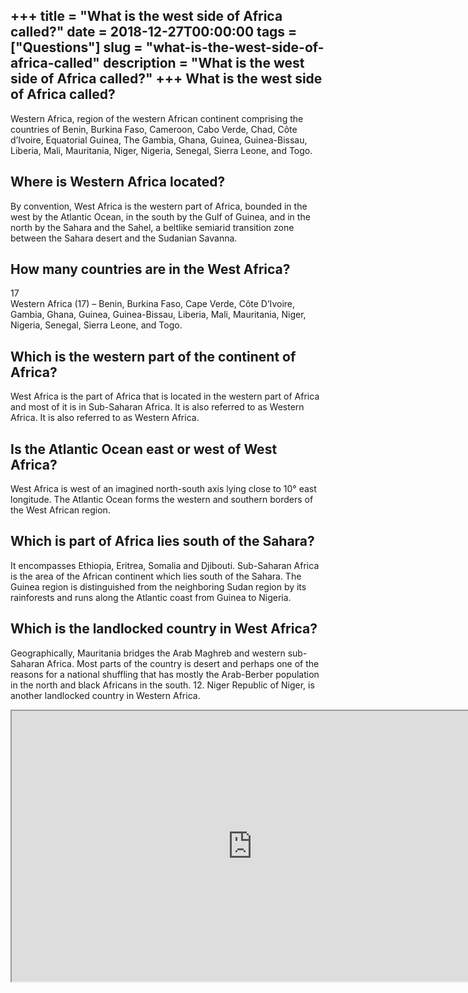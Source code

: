 +++
title = "What is the west side of Africa called?"
date = 2018-12-27T00:00:00
tags = ["Questions"]
slug = "what-is-the-west-side-of-africa-called"
description = "What is the west side of Africa called?"
+++
What is the west side of Africa called?
---------------------------------------

Western Africa, region of the western African continent comprising the countries of Benin, Burkina Faso, Cameroon, Cabo Verde, Chad, Côte d’Ivoire, Equatorial Guinea, The Gambia, Ghana, Guinea, Guinea-Bissau, Liberia, Mali, Mauritania, Niger, Nigeria, Senegal, Sierra Leone, and Togo.

Where is Western Africa located?
--------------------------------

By convention, West Africa is the western part of Africa, bounded in the west by the Atlantic Ocean, in the south by the Gulf of Guinea, and in the north by the Sahara and the Sahel, a beltlike semiarid transition zone between the Sahara desert and the Sudanian Savanna.

How many countries are in the West Africa?
------------------------------------------

17  
Western Africa (17) – Benin, Burkina Faso, Cape Verde, Côte D’Ivoire, Gambia, Ghana, Guinea, Guinea-Bissau, Liberia, Mali, Mauritania, Niger, Nigeria, Senegal, Sierra Leone, and Togo.

Which is the western part of the continent of Africa?
-----------------------------------------------------

West Africa is the part of Africa that is located in the western part of Africa and most of it is in Sub-Saharan Africa. It is also referred to as Western Africa. It is also referred to as Western Africa.

Is the Atlantic Ocean east or west of West Africa?
--------------------------------------------------

West Africa is west of an imagined north-south axis lying close to 10° east longitude. The Atlantic Ocean forms the western and southern borders of the West African region.

Which is part of Africa lies south of the Sahara?
-------------------------------------------------

It encompasses Ethiopia, Eritrea, Somalia and Djibouti. Sub-Saharan Africa is the area of the African continent which lies south of the Sahara. The Guinea region is distinguished from the neighboring Sudan region by its rainforests and runs along the Atlantic coast from Guinea to Nigeria.

Which is the landlocked country in West Africa?
-----------------------------------------------

Geographically, Mauritania bridges the Arab Maghreb and western sub-Saharan Africa. Most parts of the country is desert and perhaps one of the reasons for a national shuffling that has mostly the Arab-Berber population in the north and black Africans in the south. 12. Niger Republic of Niger, is another landlocked country in Western Africa.

<iframe allow="accelerometer; autoplay; clipboard-write; encrypted-media; gyroscope; picture-in-picture" allowfullscreen="" class="__youtube_prefs__  epyt-is-override  no-lazyload" data-no-lazy="1" data-origheight="433" data-origwidth="770" data-skipgform_ajax_framebjll="" height="433" id="_ytid_96542" loading="lazy" src="https://www.youtube.com/embed/nEFybyiLkD0?enablejsapi=1&autoplay=0&cc_load_policy=0&cc_lang_pref=&iv_load_policy=1&loop=0&modestbranding=0&rel=1&fs=1&playsinline=0&autohide=2&theme=dark&color=red&controls=1&" title="YouTube player" width="770"></iframe>